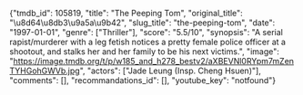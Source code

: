 {"tmdb_id": 105819, "title": "The Peeping Tom", "original_title": "\u8d64\u8db3\u9a5a\u9b42", "slug_title": "the-peeping-tom", "date": "1997-01-01", "genre": ["Thriller"], "score": "5.5/10", "synopsis": "A serial rapist/murderer with a leg fetish notices a pretty female police officer at a shootout, and stalks her and her family to be his next victims.", "image": "https://image.tmdb.org/t/p/w185_and_h278_bestv2/aXBEVNl0RYpm7mZenTYHGohGWVb.jpg", "actors": ["Jade Leung (Insp. Cheng Hsuen)"], "comments": [], "recommandations_id": [], "youtube_key": "notfound"}
